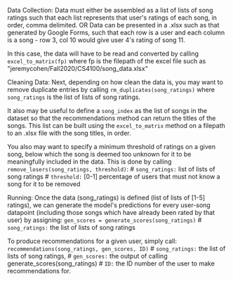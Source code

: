 Data Collection:
  Data must either be assembled as a list of lists of song ratings such that each list represents
  that user's ratings of each song, in order, comma delimited.
                                    OR
  Data can be presented in a .xlsx such as that generated by Google Forms,
  such that each row is a user and each column is a song - row 3, col 10 would give
  user 4's rating of song 11.

  In this case, the data will have to be read and converted by calling `excel_to_matrix(fp)`
  where fp is the filepath of the excel file such as "jeremycohen/Fall2020/CS4100/song_data.xlsx"

Cleaning Data:
  Next, depending on how clean the data is, you may want to remove duplicate entries by calling
  `rm_duplicates(song_ratings)` where `song_ratings` is the list of lists of song ratings.

  It also may be useful to define a `song_index` as the list of songs in the dataset so that
  the recommendations method can return the titles of the songs. This list can be built using
  the `excel_to_matrix` method on a filepath to an .xlsx file with the song titles, in order.

  You also may want to specify a minimum threshold of ratings on a given song,
  below which the song is deemed too unknown for it to be meaningfully included in the data.
  This is done by calling `remove_losers(song_ratings, threshold)`:
    # `song_ratings:` list of lists of song ratings
    # `threshold:` [0-1] percentage of users that must not know a song for it to be removed

Running:
  Once the data (song_ratings) is defined (list of lists of [1-5] ratings), we can generate the model's predictions
  for every user-song datapoint (including those songs which have already been rated by that user) by assigning:
    `gen_scores = generate_scores(song_ratings)`
      # `song_ratings:` the list of lists of song ratings

  To produce recommendations for a given user, simply call:
    `recommendations(song_ratings, gen_scores, ID)`
      # `song_ratings:` the list of lists of song ratings,
      # `gen_scores:` the output of calling generate_scores(song_ratings)
      # `ID:` the ID number of the user to make recommendations for.
